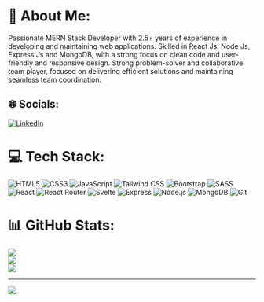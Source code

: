 # 💫 About Me:
Passionate MERN Stack Developer with 2.5+ years of experience in developing and maintaining web applications. Skilled in React Js, Node Js, Express Js and MongoDB, with a strong focus on clean code and user-friendly and responsive design. Strong problem-solver and collaborative team player, focused on delivering efficient solutions and maintaining seamless team coordination.

## 🌐 Socials:
[![LinkedIn](https://img.shields.io/badge/LinkedIn-%230077B5.svg?logo=linkedin&logoColor=white)](https://linkedin.com/in/https://www.linkedin.com/in/rabia-khan-7630b7203/) 

# 💻 Tech Stack:
![HTML5](https://img.shields.io/badge/html5-%23E34F26.svg?style=for-the-badge&logo=html5&logoColor=white) ![CSS3](https://img.shields.io/badge/css3-%231572B6.svg?style=for-the-badge&logo=css3&logoColor=white) ![JavaScript](https://img.shields.io/badge/javascript-%23323330.svg?style=for-the-badge&logo=javascript&logoColor=%23F7DF1E) ![Tailwind CSS](https://img.shields.io/badge/Tailwind%20CSS-%2338B2AC.svg?style=for-the-badge&logo=tailwind-css&logoColor=white)
![Bootstrap](https://img.shields.io/badge/bootstrap-%23563D7C.svg?style=for-the-badge&logo=bootstrap&logoColor=white) ![SASS](https://img.shields.io/badge/SASS-hotpink.svg?style=for-the-badge&logo=SASS&logoColor=white) ![React](https://img.shields.io/badge/react-%2320232a.svg?style=for-the-badge&logo=react&logoColor=%2361DAFB) ![React Router](https://img.shields.io/badge/React_Router-CA4245?style=for-the-badge&logo=react-router&logoColor=white) ![Svelte](https://img.shields.io/badge/svelte-%23f1413d.svg?style=for-the-badge&logo=svelte&logoColor=white) ![Express](https://img.shields.io/badge/Express.js-%23404d59.svg?style=for-the-badge&logo=express&logoColor=white) ![Node.js](https://img.shields.io/badge/Node.js-%2343853D.svg?style=for-the-badge&logo=node.js&logoColor=white) ![MongoDB](https://img.shields.io/badge/MongoDB-%2347A248.svg?style=for-the-badge&logo=mongodb&logoColor=white) ![Git](https://img.shields.io/badge/Git-%23F05032.svg?style=for-the-badge&logo=git&logoColor=white)




# 📊 GitHub Stats:
![](https://github-readme-stats.vercel.app/api?username=iamrabie&theme=dark&hide_border=false&include_all_commits=false&count_private=false)<br/>
![](https://github-readme-streak-stats.herokuapp.com/?user=iamrabie&theme=dark&hide_border=false)<br/>
![](https://github-readme-stats.vercel.app/api/top-langs/?username=iamrabie&theme=dark&hide_border=false&include_all_commits=false&count_private=false&layout=compact)




---
[![](https://visitcount.itsvg.in/api?id=iamrabie&icon=0&color=0)](https://visitcount.itsvg.in)

<!-- Proudly created with GPRM ( https://gprm.itsvg.in ) -->
